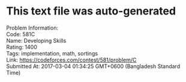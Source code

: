 # This text file was auto-generated  
  
Problem Information:  
Code: 581C  
Name: Developing Skills  
Rating: 1400  
Tags: implementation, math, sortings  
Link: https://codeforces.com/contest/581/problem/C  
Submitted At: 2017-03-04 01:34:25 GMT+0600 (Bangladesh Standard Time)  
